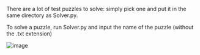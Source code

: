 There are a lot of test puzzles to solve: simply pick one and put it in
the same directory as Solver.py.




To solve a puzzle, run Solver.py and input the name of the puzzle (without the .txt extension)

![image](https://github.com/JiaFengYu/cool_code/assets/48167665/10c0927e-01e7-4314-b32b-6ce43bdee39d)



